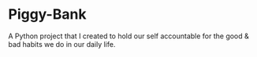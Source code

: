 # Piggy-Bank
A Python project that I created to hold our self accountable for the good &amp; bad habits we do in our daily life. 
